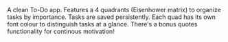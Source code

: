 A clean To-Do app. Features a 4 quadrants (Eisenhower matrix) to organize tasks by importance.
Tasks are saved persistently.
Each quad has its own font colour to distinguish tasks at a glance.
There's a bonus quotes functionality for continous motivation!
